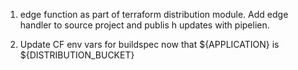 1. edge function as part of terraform distribution module. Add edge handler to source project and publis h updates with pipelien.

2. Update CF env vars for buildspec now that ${APPLICATION} is ${DISTRIBUTION_BUCKET}